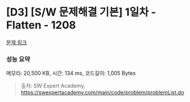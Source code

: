 # [D3] [S/W 문제해결 기본] 1일차 - Flatten - 1208 

[문제 링크](https://swexpertacademy.com/main/code/problem/problemDetail.do?contestProbId=AV139KOaABgCFAYh) 

### 성능 요약

메모리: 20,500 KB, 시간: 134 ms, 코드길이: 1,005 Bytes



> 출처: SW Expert Academy, https://swexpertacademy.com/main/code/problem/problemList.do